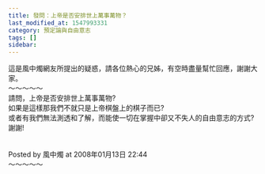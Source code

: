 ```yaml
---
title: 發問：上帝是否安排世上萬事萬物？
last_modified_at: 1547993331
category: 預定論與自由意志
tags: []
sidebar: 
---
```


<p>這是風中燭網友所提出的疑惑，請各位熱心的兄姊，有空時盡量幫忙回應，謝謝大家。<br/><!--more-->～～～～～<br/>請問，上帝是否安排世上萬事萬物?<br/>如果是這樣那我們不就只是上帝棋盤上的棋子而已?<br/>或者有我們無法測透和了解，而能使一切在掌握中卻又不失人的自由意志的方式? <br/>謝謝!<br/><br/><br/>Posted by 風中燭 at 2008年01月13日 22:44 <br/>～～～～～<br/><br/><br/></p><p> </p><br/><br/>

